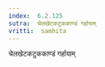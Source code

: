 ```yaml
---
index:  6.2.125
sutra:  चेलखेटकटुककाण्डं गर्हायाम्
vritti:  samhita 
---
```


चेलखेटकटुककाण्डं गर्हायाम्

